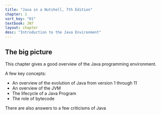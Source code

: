 ```yaml
---
title: "Java in a Nutshell, 7th Edition"
chapter: 1
sort_key: "01"
textbook: JN7
layout: chapter
desc: "Introduction to the Java Environment"
---
```



The big picture
---------------

This chapter gives a good overview of the Java programming environment.

A few key concepts:

* An overview of the evolution of Java from version 1 through 11
* An overview of the JVM
* The lifecycle of a Java Program
* The role of bytecode

There are also answers to a few criticisms of Java

